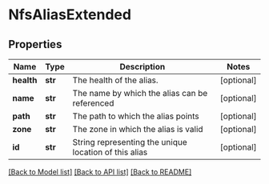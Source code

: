 # NfsAliasExtended

## Properties
Name | Type | Description | Notes
------------ | ------------- | ------------- | -------------
**health** | **str** | The health of the alias. | [optional] 
**name** | **str** | The name by which the alias can be referenced | [optional] 
**path** | **str** | The path to which the alias points | [optional] 
**zone** | **str** | The zone in which the alias is valid | [optional] 
**id** | **str** | String representing the unique location of this alias | [optional] 

[[Back to Model list]](../README.md#documentation-for-models) [[Back to API list]](../README.md#documentation-for-api-endpoints) [[Back to README]](../README.md)


